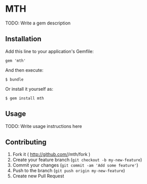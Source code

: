 # MTH

TODO: Write a gem description

## Installation

Add this line to your application's Gemfile:

    gem 'mth'

And then execute:

    $ bundle

Or install it yourself as:

    $ gem install mth

## Usage

TODO: Write usage instructions here

## Contributing

1. Fork it ( http://github.com/<my-github-username>/mth/fork )
2. Create your feature branch (`git checkout -b my-new-feature`)
3. Commit your changes (`git commit -am 'Add some feature'`)
4. Push to the branch (`git push origin my-new-feature`)
5. Create new Pull Request
